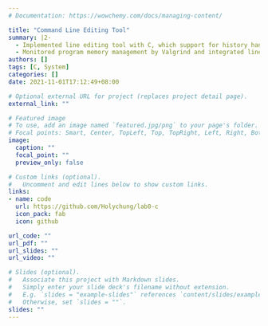 ```yaml
---
# Documentation: https://wowchemy.com/docs/managing-content/

title: "Command Line Editing Tool"
summary: |2-
  - Implemented line editing tool with C, which support for history handling, auto-completion and auto-suggestions.
  - Monitored program memory management by Valgrind and integrated linenoise to project.
authors: []
tags: [C, System]
categories: []
date: 2021-11-01T17:12:49+08:00

# Optional external URL for project (replaces project detail page).
external_link: ""

# Featured image
# To use, add an image named `featured.jpg/png` to your page's folder.
# Focal points: Smart, Center, TopLeft, Top, TopRight, Left, Right, BottomLeft, Bottom, BottomRight.
image:
  caption: ""
  focal_point: ""
  preview_only: false

# Custom links (optional).
#   Uncomment and edit lines below to show custom links.
links:
- name: code
  url: https://github.com/Holychung/lab0-c
  icon_pack: fab
  icon: github

url_code: ""
url_pdf: ""
url_slides: ""
url_video: ""

# Slides (optional).
#   Associate this project with Markdown slides.
#   Simply enter your slide deck's filename without extension.
#   E.g. `slides = "example-slides"` references `content/slides/example-slides.md`.
#   Otherwise, set `slides = ""`.
slides: ""
---
```

